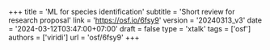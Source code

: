 +++
title = 'ML for species identification'
subtitle = 'Short review for research proposal'
link = 'https://osf.io/6fsy9'
version = '20240313_v3'
date = '2024-03-12T03:47:00+07:00'
draft = false
type = 'xtalk'
tags = ['osf']
authors = ['viridi']
url = 'osf/6fsy9'
+++
<!--more-->
